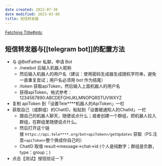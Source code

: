 ```yaml
---
date created: 2022-07-30
date modified: 2023-03-08
title: 短信转发器
---
```


[Fetching Title#jntc](https://github.com/pppscn/SmsForwarder)

## 短信转发器与[[telegram bot]]的配置方法

- 与 @BotFather 私聊，申请 Bot
	- /newbot 后输入机器人昵称
	- 然后输入机器人的用户名（建议：使用密码生成器生成随机字符串，避免一直重复尝试；用户名必须用 bot 作为结尾）
	- /token 获取apiToken，然后输入上面机器人的用户名
	- 获得apiToken，格式参考：1234567890:ABCDEFGHIJKLMNOPQRSTUVWXYZ
- 复制 apiToken 到「设置Tele****机器人的ApiToken」一栏
- 获取自己（或群组）的ChatID，粘贴到「设置被通知人的ChatId」一栏
	- 跟自己的机器人聊天，随便说点什么；或者创建一个群组，把机器人拉入群组，在群组里随便说点什么。
	- 然后打开这个链接 `https://api.tele****.org/bot<apiToken>/getUpdates` 获取（PS.注意`<apiToken>`整个换成你自己的）
	- ChatID 取值 result->message->chat->id (个人是纯数字；群组是负数，type：group；)
- 点击【测试】按钮验证一下
